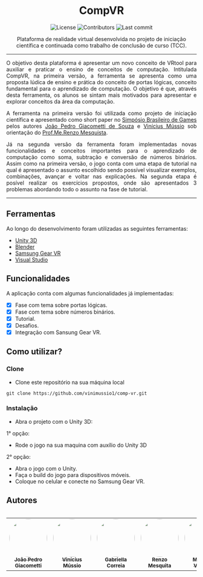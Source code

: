 <h1 align="center">CompVR</h1>

<p align = "center"><img alt="License" src="https://img.shields.io/github/license/vinimussio1/comp-vr?color=blue"> <img alt="Contributors" src="https://img.shields.io/github/contributors/vinimussio1/comp-vr"> <img alt="Last commit" src="https://img.shields.io/github/last-commit/vinimussio1/comp-vr"> </p>

<p align="center">Plataforma de realidade virtual desenvolvida no projeto de iniciação científica e continuada como trabalho de conclusão de curso (TCC).</p>

-----
<p align="justify">O objetivo desta plataforma é apresentar um novo conceito de VRtool para auxiliar e praticar o ensino de conceitos de computação. Intitulada CompVR, na primeira versão, a ferramenta se apresenta como uma proposta lúdica de ensino e prática do conceito de portas lógicas, conceito fundamental para o aprendizado de computação. O objetivo é que, através desta ferramenta, os alunos se sintam mais motivados para apresentar e explorar conceitos da área da computação.</p>

<p align="justify">A ferramenta na primeira versão foi utilizada como projeto de iniciação científica e apresentado como short paper no <a href="https://www.sbgames.org">Simpósio Brasileiro de Games</a> pelos autores <a href="https://www.linkedin.com/in/jpgsouza/">João Pedro Giacometti de Souza</a> e <a href="https://www.linkedin.com/in/vin%C3%ADcius-mússio-77223a1ab/">Vinícius Mússio</a> sob orientação do <a href="https://www.linkedin.com/in/renzo-mesquita-01589536/">Prof.Me.Renzo Mesquista</a>.</p>

<p align="justify">Já na segunda versão da ferramenta foram implementadas novas funcionalidades e conceitos importantes para o aprendizado de computação como soma, subtração e conversão de números binários. Assim como na primeira versão, o jogo conta com uma etapa de tutorial na qual é apresentado o assunto escolhido sendo possível visualizar exemplos, combinações, avançar e voltar nas explicações. Na segunda etapa é posível realizar os exercícios propostos, onde são apresentados 3 problemas abordando todo o assunto na fase de tutorial.</p>

-----

## Ferramentas
Ao longo do desenvolvimento foram utilizadas as seguintes ferramentas:
 - [Unity 3D](https://unity.com/pt)
 - [Blender](https://www.blender.org)
 - [Samsung Gear VR](https://www.oculus.com/gear-vr/?locale=pt_BR)
 - [Visual Studio](https://visualstudio.microsoft.com/pt-br/)

## Funcionalidades
A aplicação conta com algumas funcionalidades já implementadas:
- [X] Fase com tema sobre portas lógicas.
- [X] Fase com tema sobre números binários.
- [X] Tutorial.
- [X] Desafios.
- [X] Integração com Sansung Gear VR.

## Como utilizar? 

### Clone
- Clone este repositório na sua máquina local
```
git clone https://github.com/vinimussio1/comp-vr.git
```

### Instalação
- Abra o projeto com o Unity 3D:

1° opção:
  - Rode o jogo na sua maquina com auxílio do Unity 3D

2° opção:
  - Abra o jogo com o Unity.
  - Faça o build do jogo para dispositivos móveis.
  - Coloque no celular e conecte no Samsung Gear VR.

<h2 align = "left">Autores</h2>
<table align="left">
  <tr align ="center">
    <td align="center"><a href="https://www.linkedin.com/in/jpgsouza/"><img style="border-radius: 50%;" src="https://media-exp3.licdn.com/dms/image/C4D03AQFtqtk9lQcNDg/profile-displayphoto-shrink_200_200/0/1572229331659?e=1629331200&v=beta&t=OaMQl2qEmkjTkMXSPNSRQKJfipgYGTiwJmXq794HByc" width="100px;" alt=""/><br /><sub><b>João Pedro Giacometti</b></sub></a><br /></td>
   <td align="center"><a href="https://www.linkedin.com/in/vin%C3%ADcius-mússio-77223a1ab/"><img style="border-radius: 50%;" src="https://media-exp3.licdn.com/dms/image/C4E03AQFuTareq8B3rw/profile-displayphoto-shrink_200_200/0/1594185603659?e=1629331200&v=beta&t=rSYtjBt-wdrF9zMuXMpreYvoMhhG-lXvWRpdjx9JjMI" width="100px;" alt=""/><br /><sub><b>Vinícius Mússio</b></sub></a><br /></td>
   <td align="center"><a href="https://www.linkedin.com/in/gabriella-correia-561b73131/"><img style="border-radius: 50%;" src="https://media-exp3.licdn.com/dms/image/C4E03AQGpXk4A8tidZQ/profile-displayphoto-shrink_200_200/0/1583843179707?e=1629331200&v=beta&t=eeX8IOZulCUkKJZsYGBEBdpc_P19VeTdcHGpp4e6ot0" width="100px;" alt=""/><br /><sub><b>Gabriella Correia</b></sub></a><br /></td>
   <td align="center"><a href="https://www.linkedin.com/in/renzo-mesquita-01589536/"><img style="border-radius: 50%;" src="https://media-exp3.licdn.com/dms/image/C4E03AQFs1PBiTOEYxA/profile-displayphoto-shrink_200_200/0/1548076360222?e=1629331200&v=beta&t=qybwiHjJXvdw6IngRqm9fAPUNj1Hj54NLTwOWC4FG6A" width="100px;" alt=""/><br /><sub><b>Renzo Mesquita</b></sub></a><br /></td>
    <td align="center"><a href="https://github.com/MatVini"><img style="border-radius: 50%;" src="https://avatars.githubusercontent.com/u/47637801?v=4" width="100px;" alt=""/><br /><sub><b>Matheus Vinícius</b></sub></a><br /></td>
 </tr>
